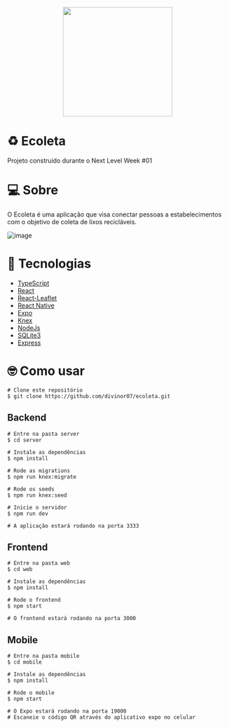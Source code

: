 ﻿<p align="center">
  <img heigt="250" width="250" src="https://user-images.githubusercontent.com/42815135/83976057-f0352c00-a8cd-11ea-88da-22ff672ce842.png">
</p>


# ♻️ Ecoleta
Projeto construído durante o Next Level Week #01

# 💻 Sobre
O Ecoleta é uma aplicação que visa conectar pessoas a estabelecimentos com o objetivo de coleta de lixos recicláveis.

![image](https://user-images.githubusercontent.com/42815135/83978693-950c3500-a8df-11ea-8909-fd969f760ac1.png)


# 🚀 Tecnologias
- [TypeScript](https://www.typescriptlang.org/)
- [React](https://pt-br.reactjs.org/)
- [React-Leaflet](https://react-leaflet.js.org/)
- [React Native](https://reactnative.dev/)
- [Expo](https://docs.expo.io/)
- [Knex](http://knexjs.org/)
- [NodeJs](https://nodejs.org/en/)
- [SQLite3](https://www.sqlite.org/index.html)
- [Express](https://expressjs.com/pt-br/)

# 🤓 Como usar

```
# Clone este repositório
$ git clone https://github.com/divinor07/ecoleta.git
```

## Backend
```
# Entre na pasta server
$ cd server

# Instale as dependências
$ npm install

# Rode as migrations
$ npm run knex:migrate

# Rode os seeds
$ npm run knex:seed

# Inicie o servidor
$ npm run dev

# A aplicação estará rodando na porta 3333
```

## Frontend
```
# Entre na pasta web
$ cd web

# Instale as dependências
$ npm install

# Rode o frontend 
$ npm start

# O frontend estará rodando na porta 3000
```

## Mobile
```
# Entre na pasta mobile
$ cd mobile

# Instale as dependências
$ npm install

# Rode o mobile
$ npm start

# O Expo estará rodando na porta 19000
# Escaneie o código QR através do aplicativo expo no celular
```
